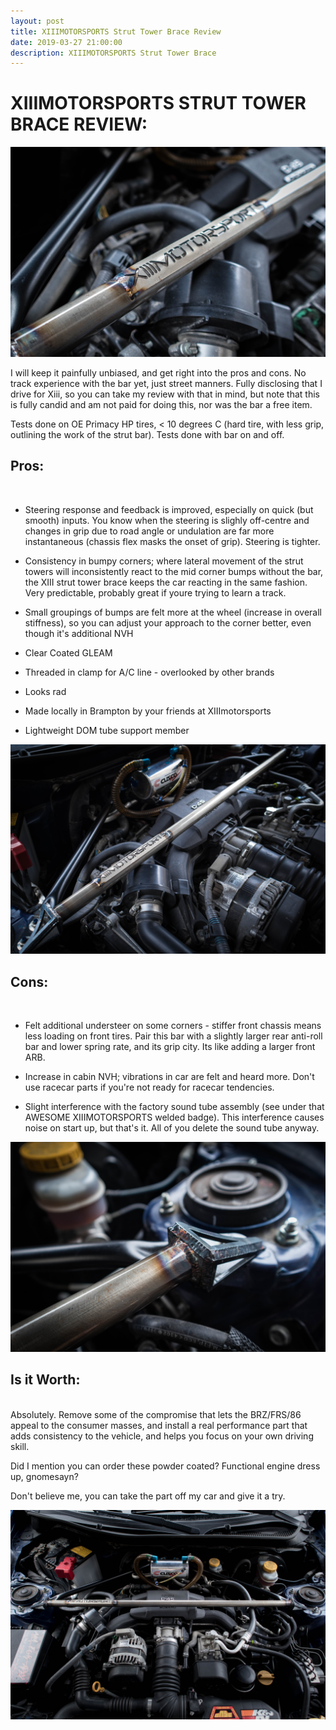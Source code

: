 ```yaml
---
layout: post
title: XIIIMOTORSPORTS Strut Tower Brace Review
date: 2019-03-27 21:00:00
description: XIIIMOTORSPORTS Strut Tower Brace
---
```

# XIIIMOTORSPORTS STRUT TOWER BRACE REVIEW:

<div class="img_row">
	<img class="col three" src="/img/IMG_0075.jpg">
</div>

I will keep it painfully unbiased, and get right into the pros and cons. No track experience with the bar yet, just street manners. Fully disclosing that I drive for Xiii, so you can take my review with that in mind, but note that this is fully candid and am not paid for doing this, nor was the bar a free item.

Tests done on OE Primacy HP tires, < 10 degrees C (hard tire, with less grip, outlining the work of the strut bar). Tests done with bar on and off.

## Pros:  
<br>

- Steering response and feedback is improved, especially on quick (but smooth) inputs. You know when the steering is slighly off-centre and changes in grip due to road angle or undulation are far more instantaneous (chassis flex masks the onset of grip). Steering is tighter.

- Consistency in bumpy corners; where lateral movement of the strut towers will inconsistently react to the mid corner bumps without the bar, the XIII strut tower brace keeps the car reacting in the same fashion. Very predictable, probably great if youre trying to learn a track.

- Small groupings of bumps are felt more at the wheel (increase in overall stiffness), so you can adjust your approach to the corner better, even though it's additional NVH

- Clear Coated GLEAM

- Threaded in clamp for A/C line - overlooked by other brands

- Looks rad

- Made locally in Brampton by your friends at XIIImotorsports

- Lightweight DOM tube support member
<div class="img_row">
	<img class="col three" src="/img/IMG_0077.jpg">
</div>

## Cons:  
<br> 

- Felt additional understeer on some corners - stiffer front chassis means less loading on front tires. Pair this bar with a slightly larger rear anti-roll bar and lower spring rate, and its grip city. Its like adding a larger front ARB.

- Increase in cabin NVH; vibrations in car are felt and heard more. Don't use racecar parts if you're not ready for racecar tendencies.

- Slight interference with the factory sound tube assembly (see under that AWESOME XIIIMOTORSPORTS welded badge). This interference causes noise on start up, but that's it. All of you delete the sound tube anyway.

<div class="img_row">
	<img class="col three" src="/img/IMG_0079.jpg">
</div>

## Is it Worth:  
<br>  
Absolutely. Remove some of the compromise that lets the BRZ/FRS/86 appeal to the consumer masses, and install a real performance part that adds consistency to the vehicle, and helps you focus on your own driving skill.

Did I mention you can order these powder coated? Functional engine dress up, gnomesayn?

Don't believe me, you can take the part off my car and give it a try.

<div class="img_row">
	<img class="col three" src="/img/IMG_0082.jpg">
</div>

